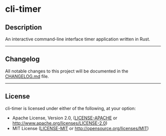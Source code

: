 # cli-timer

## Description

An interactive command-line interface timer application written in Rust.

<hr>

## Changelog

All notable changes to this project will be documented in the [CHANGELOG.md](CHANGELOG.md "Project's CHANGELOG.md file") file.

<hr>

## License

cli-timer is licensed under either of the following, at your option:

* Apache License, Version 2.0, ([LICENSE-APACHE](LICENSE-APACHE "Copy of the Apache license (version 2.0)") or http://www.apache.org/licenses/LICENSE-2.0)
* MIT License ([LICENSE-MIT](LICENSE-MIT "Copy of the MIT license") or http://opensource.org/licenses/MIT)